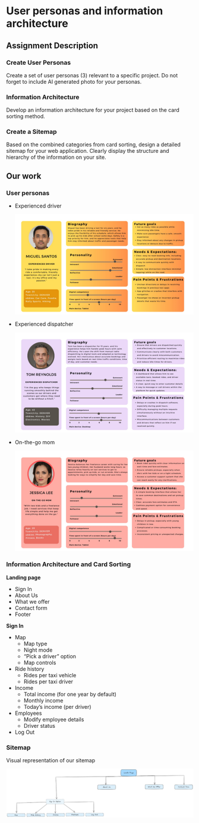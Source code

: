 # User personas and information architecture

## **Assignment Description**

### **Create User Personas**

Create a set of user personas (3) relevant to a specific project. Do not forget to include AI generated photo for your personas.

### **Information Architecture**

Develop an information architecture for your project based on the card sorting method.

### **Create a Sitemap**

Based on the combined categories from card sorting, design a detailed sitemap for your web application. Clearly display the structure and hierarchy of the information on your site.

## Our work

### User personas

- Experienced driver
    
    ![ExperiencedDriver.jpg](ExperiencedDriver.jpg)
    

- Experienced dispatcher
    
    ![ExperiencedDispatcher.jpg](ExperiencedDispatcher.jpg)
    

- On-the-go mom
    
    ![OnTheGoMom.jpg](OnTheGoMom.jpg)
    

### **Information Architecture and Card Sorting**

**Landing page**

- Sign In
- About Us
- What we offer
- Contact form
- Footer

**Sign In**

- Map
    - Map type
    - Night mode
    - “Pick a driver” option
    - Map controls
- Ride history
    - Rides per taxi vehicle
    - Rides per taxi driver
- Income
    - Total income (for one year by default)
    - Monthly income
    - Today’s income (per driver)
- Employees
    - Modify employee details
    - Driver status
- Log Out

### Sitemap

Visual representation of our sitemap

![Sitemap.jpg](Sitemap.jpg)